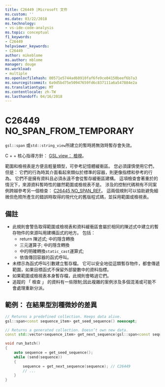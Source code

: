 ```yaml
---
title: C26449 |Microsoft 文件
ms.custom: ''
ms.date: 03/22/2018
ms.technology:
- vs-ide-code-analysis
ms.topic: conceptual
f1_keywords:
- C26449
helpviewer_keywords:
- C26449
author: mikeblome
ms.author: mblome
manager: douge
ms.workload:
- multiple
ms.openlocfilehash: 00571e5744ad60910faf6fe9ce04150beef6b7a3
ms.sourcegitcommit: 6a9d5bd75e50947659fd6c837111a6a547884e2a
ms.translationtype: MT
ms.contentlocale: zh-TW
ms.lasthandoff: 04/16/2018
---
```

# <a name="c26449-nospanfromtemporary"></a>C26449 NO_SPAN_FROM_TEMPORARY

`gsl::span` 或`std::string_view`所建立的暫時將無效時暫存會失效。

C + + 核心指導方針： [GSL.view： 檢視](https://github.com/isocpp/CppCoreGuidelines/blob/master/CppCoreGuidelines.md#gslview-views)。

範圍和檢視表是方便且輕量類型，可參考記憶體緩衝區。 您必須謹慎使用它們，但是： 它們的行為時其介面看起來類似於標準的容器，則更像指標和參考的行為。 它們不是擁有資料且必須永遠不會從暫存緩衝區建構。 這項檢查會著重於的情況下，來源資料暫時性的雖然範圍或檢視表不是。 涉及的控制代碼稍有不同案例跨越參考另一個檢查： [C26445 NO_SPAN_REF](c26445.md)。 這兩個規則可以協助避免細微但危險所產生的錯誤時取得的現代化的舊版程式碼，並採用範圍或檢視表。

## <a name="remarks"></a>備註

- 此規則會警告取得範圍或檢視表和資料緩衝區會屬於相同的陳述式中建立的暫存物件的來源叫用建構函式的地方。 包括：
  - return 陳述式; 中的隱含轉換
  - 三元運算子; 中的隱含轉換
  - 中的明確轉換`static_cast`運算式;
  - 依值傳回容器的函式呼叫。
- 未標示為函式呼叫引數建立暫存檔。 它可以安全地從這類暫存物件，都會傳遞範圍，如果目標函式不保留外部變數中的資料指標。
- 如果範圍或檢視表本身暫存檔，此規則會略過它們。
- 追蹤的 「 檢查 」 的資料有一些限制;因此複雜的案例涉及多個混淆或可能不會處理重新分派。

## <a name="example-subtle-difference-in-result-types"></a>範例： 在結果型別種微妙的差異

```cpp
// Returns a predefined collection. Keeps data alive.
gsl::span<const sequence_item> get_seed_sequence() noexcept;

// Returns a generated collection. Doesn’t own new data.
const std::vector<sequence_item> get_next_sequence(gsl::span<const sequence_item>);

void run_batch()
{
    auto sequence = get_seed_sequence();
    while (send(sequence))
    {
        sequence = get_next_sequence(sequence); // C26449
        // ...
    }
}
```
